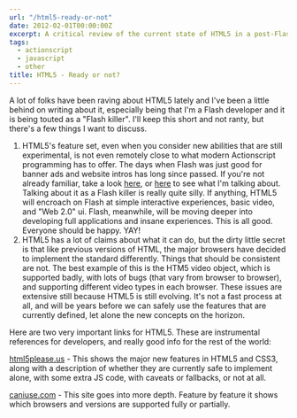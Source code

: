```yaml
---
url: "/html5-ready-or-not"
date: 2012-02-01T00:00:00Z
excerpt: A critical review of the current state of HTML5 in a post-Flash world.
tags:
  - actionscript
  - javascript
  - other
title: HTML5 - Ready or not?
---
```


A lot of folks have been raving about HTML5 lately and I've been a
little behind on writing about it, especially being that I'm a Flash
developer and it is being touted as a "Flash killer". I'll keep this
short and not ranty, but there's a few things I want to discuss.

1.  HTML5's feature set, even when you consider new abilities that are
    still experimental, is not even remotely close to what modern
    Actionscript programming has to offer. The days when Flash was just
    good for banner ads and website intros has long since passed. If
    you're not already familiar, take a look [here][], or [here][1] to
    see what I'm talking about. Talking about it as a Flash killer is
    really quite silly. If anything, HTML5 will encroach on Flash at
    simple interactive experiences, basic video, and "Web 2.0" ui.
    Flash, meanwhile, will be moving deeper into developing full
    applications and insane experiences. This is all good. Everyone
    should be happy. YAY!
2.  HTML5 has a lot of claims about what it can do, but the dirty little
    secret is that like previous versions of HTML, the major browsers
    have decided to implement the standard differently. Things that
    should be consistent are not. The best example of this is the HTM5
    video object, which is supported badly, with lots of bugs (that vary
    from browser to browser), and supporting different video types in
    each browser. These issues are extensive still because HTML5 is
    still evolving. It's not a fast process at all, and will be years
    before we can safely use the features that are currently defined,
    let alone the new concepts on the horizon.

Here are two very important links for HTML5. These are instrumental
references for developers, and really good info for the rest of the
world:

[html5please.us][] - This shows the major new features in HTML5 and
CSS3, along with a description of whether they are currently safe to
implement alone, with some extra JS code, with caveats or fallbacks, or
not at all.

[caniuse.com][] - This site goes into more depth. Feature by feature it
shows which browsers and versions are supported fully or partially.

  [here]: //away3d.com/ "Away 3D"
  [1]: //www.youtube.com/watch?v=szaXvTsoeVs "Stage3D Demo"
  [html5please.us]: //html5please.us "html5please"
  [caniuse.com]: //caniuse.com/#cats=HTML5 "CanIUse"
